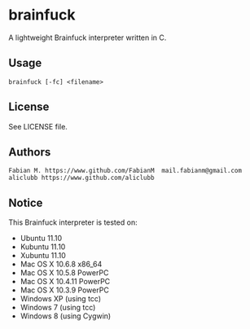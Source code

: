 brainfuck
===========
A lightweight Brainfuck interpreter written in C.

## Usage
    brainfuck [-fc] <filename>

## License
See LICENSE file.

## Authors
    Fabian M. https://www.github.com/FabianM  mail.fabianm@gmail.com
    aliclubb https://www.github.com/aliclubb

## Notice
This Brainfuck interpreter is tested on:  

* Ubuntu 11.10  
* Kubuntu 11.10  
* Xubuntu 11.10  
* Mac OS X 10.6.8 x86_64  
* Mac OS X 10.5.8 PowerPC  
* Mac OS X 10.4.11 PowerPC  
* Mac OS X 10.3.9 PowerPC  
* Windows XP (using tcc)  
* Windows 7 (using tcc)  
* Windows 8 (using Cygwin)
